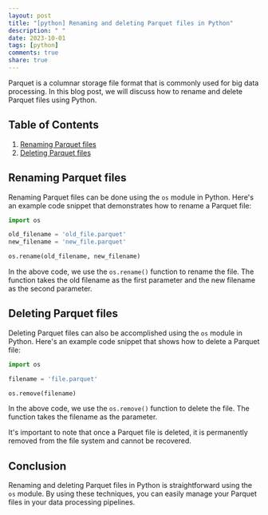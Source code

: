 ```yaml
---
layout: post
title: "[python] Renaming and deleting Parquet files in Python"
description: " "
date: 2023-10-01
tags: [python]
comments: true
share: true
---
```


Parquet is a columnar storage file format that is commonly used for big data processing. In this blog post, we will discuss how to rename and delete Parquet files using Python.

## Table of Contents
1. [Renaming Parquet files](#renaming-parquet-files)
2. [Deleting Parquet files](#deleting-parquet-files)

## Renaming Parquet files

Renaming Parquet files can be done using the `os` module in Python. Here's an example code snippet that demonstrates how to rename a Parquet file:

```python
import os

old_filename = 'old_file.parquet'
new_filename = 'new_file.parquet'

os.rename(old_filename, new_filename)
```

In the above code, we use the `os.rename()` function to rename the file. The function takes the old filename as the first parameter and the new filename as the second parameter.

## Deleting Parquet files

Deleting Parquet files can also be accomplished using the `os` module in Python. Here's an example code snippet that shows how to delete a Parquet file:

```python
import os

filename = 'file.parquet'

os.remove(filename)
```

In the above code, we use the `os.remove()` function to delete the file. The function takes the filename as the parameter.

It's important to note that once a Parquet file is deleted, it is permanently removed from the file system and cannot be recovered.

## Conclusion

Renaming and deleting Parquet files in Python is straightforward using the `os` module. By using these techniques, you can easily manage your Parquet files in your data processing pipelines.